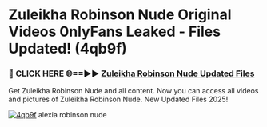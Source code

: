# Zuleikha Robinson Nude Original Videos 0nlyFans Leaked - Files Updated! (4qb9f)

<h3>🔴 CLICK HERE 🌐==►► <a href="https://tinyurl.com/4mcuefdz" rel="nofollow">Zuleikha Robinson Nude Updated Files</a></h3>

Get Zuleikha Robinson Nude and all content. Now you can access all videos and pictures of Zuleikha Robinson Nude. New Updated Files 2025!

[![4qb9f](https://i.imgur.com/StAQSOY.gif)](https://tinyurl.com/4mcuefdz)
alexia robinson nude